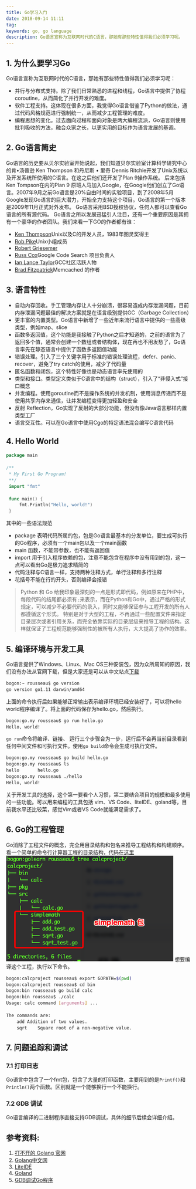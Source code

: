 ```yaml
---
title: Go学习入门
date: 2018-09-14 11:11
tag: 
keywords: go, go language
description: Go语言宣称为互联网时代的C语言，那她有那些特性值得我们必须学习呢。
---
```



## 1. 为什么要学习Go
Go语言宣称为互联网时代的C语言，那她有那些特性值得我们必须学习呢：

* 并行与分布式支持。除了我们日常熟悉的进程和线程，Go语言中提供了协程coroutine，从而简化了并行开发的难度。
* 软件工程支持。这体现在很多方面，我觉得Go语言借鉴了Python的做法，通过代码风格规范进行强制统一，从而减少工程管理的难度。
* 编程思想的变化。过去面向过程和面向对象是两大编程流派，Go语言则使用批判吸收的方法，融合众家之长，以更实用的目标作为语言发展的基调。

## 2. Go语言简史
Go语言的历史要从贝尔实验室开始说起，我们知道贝尔实验室计算科学研究中心的肯•汤普逊 Ken Thompson 和丹尼斯 • 里奇 Dennis Ritchie开发了Unix系统以及开发系统所使用的C语言。在这之后他们还开发了Plan 9操作系统。
后来包括Ken Tompson在内的Plan 9 原班人马加入Google，在Google他们创立了Go语言。2007年9月之前Go语言是20%自由时间的实验项目，到了2008年5月Google发现Go语言的巨大潜力，开始全力支持这个项目。Go语言的第一个版本是2009年11月正式对外发布。
Go语言采用BSD授权协议，任何人都可以查看Go语言的所有源代码。
Go语言之所以发展迅猛引人注目，还有一个重要原因是其拥有一个豪华的作者团队。我们来看一下GO的作者都有谁：

* [Ken Thompson](https://en.wikipedia.org/wiki/Ken_Thompson)Unix以及C的开发人员，1983年图灵奖得主
* [Rob Pike](https://en.wikipedia.org/wiki/Rob_Pike)Unix小组成员
* [Robert Griesemer](https://github.com/griesemer)
* [Russ Cox](https://swtch.com/~rsc/)Google Code Search 项目负责人
* [Ian Lance Taylor](https://github.com/ianlancetaylor)GCC社区活跃人物
* [Brad Fitzpatrick](https://en.wikipedia.org/wiki/Brad_Fitzpatrick)Memcached 的作者

## 3. 语言特性

* 自动内存回收。手工管理内存让人十分崩溃，很容易造成内存泄漏问题，目前内存泄漏问题最佳的解决方案就是在语言级别提供GC（Garbage Collection）
* 更丰富的内置类型。Go语言中新增了一些近年来流行语言中提供的一些高级类型，例如map、slice
* 函数多返回值，这个功能是我接触了Python之后才知道的，之前的语言为了返回多个值，通常会创建一个数组或者结构体，现在再也不用发愁了，Go语言率先在静态语言中提供了函数多返回值功能
* 错误处理。引入了三个关键字用于标准的错误处理流程，defer、panic、recover，避免了try catch的使用，减少了代码量
* 匿名函数和闭包，这个特性好像也是动态语言率先使用的
* 类型和接口。类型定义类似于C语言中的结构（struct），引入了“非侵入式”接口概念
* 并发编程。使用goroutine而不是操作系统的并发机制，使用消息传递而不是使用共享内存来通信，让并发编程变得更加轻盈和安全
* 反射 Reflection，Go实现了反射的大部分功能，但没有像Java语言那样内置类型工厂
* 语言交互性。可以在Go语言中使用Cgo的特定语法混合编写C语言代码

## 4. Hello World
```go
package main

/**
 * My First Go Program!
 **/
 import "fmt"
 
 func main() {
     fmt.Println("Hello, world!")
 }
```
其中的一些语法规范

* package 表明代码所属的包，包是Go语言最基本的分发单位，要生成可执行的Go程序，必须有一个main包以及一个main函数
* main 函数，不能带参数，也不能有返回值
* import 用于引入程序依赖的包，注意不能包含在程序中没有用到的包，这一点可以看出Go是极力追求精简的
* 代码注释与C语言一样，支持两种注释方式，单行注释和多行注释
* 花括号不能在行的开头，否则编译会报错
> Python 和 Go 给我印象最深刻的一点是形式即代码，例如原来在PHP中，每段代码的结尾都必须有```;```来表示，而在Python和Go中，通过严格的形式规定，可以减少不必要代码的录入，同时又能够保证参与工程开发的所有人都遵循这个形式。
特别是对于大型的工程，不再通过一些配置文件来指定目录层次或者引用关系，而完全依靠实际的目录层级来推导工程的结构。这样就保证了工程规范能够强制性的被所有人执行，大大提高了协作的效率。


## 5. 编译环境与开发工具
Go语言提供了Windows、Linux、Mac OS三种安装包，因为众所周知的原因，我们没有办法从官网下载，但是大家还是可以从中文站点[下载](https://studygolang.com/dl)
```bash
bogon:~ rousseau$ go version
go version go1.11 darwin/amd64
```
上面的命令执行后如果能够正常输出表示编译环境已经安装好了，可以将hello world程序编译了。将上面的代码保存为hello.go，然后执行。
```bash
bogon:go.my rousseau$ go run hello.go
Hello, world!
```
```go run```命令将编译、链接、 运行三个步骤合为一步，运行后不会再当前目录看到任何中间文件和可执行文件。使用```go build```命令会生成可执行文件。
```bash
bogon:go.my rousseau$ go build hello.go 
bogon:go.my rousseau$ ls
hello		hello.go
bogon:go.my rousseau$ ./hello 
Hello, world!
```
关于开发工具的选择，这个第一要看个人习惯，第二要结合项目的规模和最多使用的一些功能。可以用来编程的工具包括 vim、VS Code、liteIDE、goland等，目前我水平还比较菜，感觉Vim或者VS Code就能满足需求了。

## 6. Go的工程管理
Go消除了工程文件的概念，完全用目录结构和包名来推导工程结构和构建顺序。
看一个简单的命令行计算器工程的目录结构，代码在[这里](https://github.com/cocowool/k8s-go/tree/master/golearn/calcproject)
![](20180914-go-introduce/39469-20180914111126339-138017365.png)
想要编译这个工程，执行以下命令。
```bash
bogon:calcproject rousseau$ export GOPATH=$(pwd)
bogon:calcproject rousseau$ cd bin
bogon:bin rousseau$ go build calc
bogon:bin rousseau$ ./calc 
Usage: calc command [arguments] ... 

The commands are:
	add	Addition of two values.
	sqrt	Square root of a non-negative value.
```

## 7. 问题追踪和调试

### 7.1 打印日志
Go语言中包含了一个fmt包，包含了大量的打印函数，主要用到的是```Printf()```和```Println()```两个函数。区别就是一个能够换行一个不能换行。

### 7.2 GDB 调试

Go语言编译的二进制程序直接支持GDB调试，具体的细节后续会详细介绍。



## 参考资料:

1. [打不开的 Golang 官网](https://golang.org)
2. [Golang中文网](https://studygolang.com)
3. [LiteIDE](http://liteide.org/en/download/)
4. [Goland](http://www.jetbrains.com/go/)
5. [GDB调试Go程序](http://blog.studygolang.com/2012/12/gdb%E8%B0%83%E8%AF%95go%E7%A8%8B%E5%BA%8F/)












